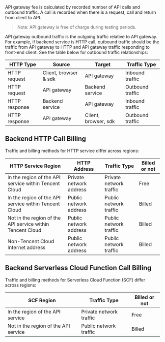 API gateway fee is calculated by recorded number of API calls and outbound traffic. A call is recorded when there is a request, call and return from client to API.
> Note: API gateway is free of charge during testing periods.

API gateway outbound traffic is the outgoing traffic relative to API gateway. For example, if backend service is HTTP call, outbound traffic should be the traffic from API gateway to HTTP and API gateway traffic responding to front-end client. See the table below for outbound traffic relationships:

| HTTP Type | Source | Target | Traffic Type |
| --- | --- | --- | --- |
| HTTP request | Client, browser & sdk | API gateway | Inbound traffic | 
| HTTP request | API gateway | Backend service | Outbound traffic | 
| HTTP response | Backend service | API gateway | Inbound traffic | 
| HTTP response | API gateway | Client, browser, sdk | Outbound traffic | 


## Backend HTTP Call Billing

Traffic and billing methods for HTTP service differ across regions:

| HTTP Service Region | HTTP Address | Traffic Type | Billed or not |
| ---          |   ---     | ---   | ---   |
| In the region of the API service within Tencent Cloud | Private network address | Private network traffic | Free | 
| In the region of the API service within Tencent Cloud | Public network address | Public network traffic | Billed | 
| Not in the region of the API service within Tencent Cloud | Public network address | Public network traffic | Billed | 
| Non-Tencent Cloud Internet address | Public network address | Public network traffic | Billed | 

## Backend Serverless Cloud Function Call Billing

Traffic and billing methods for Serverless Cloud Function (SCF)  differ across regions:

| SCF Region | Traffic Type | Billed or not |
| ---          |   ---     | ---      |
| In the region of the API service | Private network traffic | Free | 
| Not in the region of the API service | Public network traffic | Billed | 

